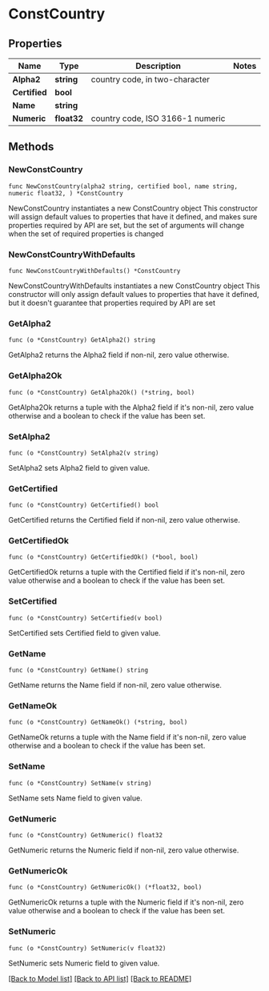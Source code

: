 # ConstCountry

## Properties

Name | Type | Description | Notes
------------ | ------------- | ------------- | -------------
**Alpha2** | **string** | country code, in two-character | 
**Certified** | **bool** |  | 
**Name** | **string** |  | 
**Numeric** | **float32** | country code, ISO 3166-1 numeric | 

## Methods

### NewConstCountry

`func NewConstCountry(alpha2 string, certified bool, name string, numeric float32, ) *ConstCountry`

NewConstCountry instantiates a new ConstCountry object
This constructor will assign default values to properties that have it defined,
and makes sure properties required by API are set, but the set of arguments
will change when the set of required properties is changed

### NewConstCountryWithDefaults

`func NewConstCountryWithDefaults() *ConstCountry`

NewConstCountryWithDefaults instantiates a new ConstCountry object
This constructor will only assign default values to properties that have it defined,
but it doesn't guarantee that properties required by API are set

### GetAlpha2

`func (o *ConstCountry) GetAlpha2() string`

GetAlpha2 returns the Alpha2 field if non-nil, zero value otherwise.

### GetAlpha2Ok

`func (o *ConstCountry) GetAlpha2Ok() (*string, bool)`

GetAlpha2Ok returns a tuple with the Alpha2 field if it's non-nil, zero value otherwise
and a boolean to check if the value has been set.

### SetAlpha2

`func (o *ConstCountry) SetAlpha2(v string)`

SetAlpha2 sets Alpha2 field to given value.


### GetCertified

`func (o *ConstCountry) GetCertified() bool`

GetCertified returns the Certified field if non-nil, zero value otherwise.

### GetCertifiedOk

`func (o *ConstCountry) GetCertifiedOk() (*bool, bool)`

GetCertifiedOk returns a tuple with the Certified field if it's non-nil, zero value otherwise
and a boolean to check if the value has been set.

### SetCertified

`func (o *ConstCountry) SetCertified(v bool)`

SetCertified sets Certified field to given value.


### GetName

`func (o *ConstCountry) GetName() string`

GetName returns the Name field if non-nil, zero value otherwise.

### GetNameOk

`func (o *ConstCountry) GetNameOk() (*string, bool)`

GetNameOk returns a tuple with the Name field if it's non-nil, zero value otherwise
and a boolean to check if the value has been set.

### SetName

`func (o *ConstCountry) SetName(v string)`

SetName sets Name field to given value.


### GetNumeric

`func (o *ConstCountry) GetNumeric() float32`

GetNumeric returns the Numeric field if non-nil, zero value otherwise.

### GetNumericOk

`func (o *ConstCountry) GetNumericOk() (*float32, bool)`

GetNumericOk returns a tuple with the Numeric field if it's non-nil, zero value otherwise
and a boolean to check if the value has been set.

### SetNumeric

`func (o *ConstCountry) SetNumeric(v float32)`

SetNumeric sets Numeric field to given value.



[[Back to Model list]](../README.md#documentation-for-models) [[Back to API list]](../README.md#documentation-for-api-endpoints) [[Back to README]](../README.md)


